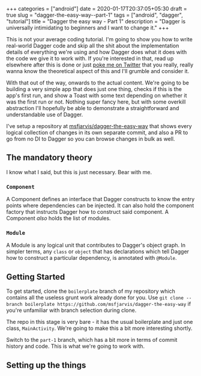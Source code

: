 +++
categories = ["android"]
date = 2020-01-17T20:37:05+05:30
draft = true
slug = "dagger-the-easy-way--part-1"
tags = ["android", "dagger", "tutorial"]
title = "Dagger the easy way - Part 1"
description = "Dagger is universally intimidating to beginners and I want to change it."
+++

This is not your average coding tutorial. I'm going to show you how to write real-world Dagger code and skip all the shit about the implementation details of everything we're using and how Dagger does what it does with the code we give it to work with. If you're interested in that, read up elsewhere after this is done or just [poke me on Twitter](https://twitter.com/MSF_Jarvis) that you really, really wanna know the theoretical aspect of this and I'll grumble and consider it.

With that out of the way, onwards to the actual content. We're going to be building a very simple app that does just one thing, checks if this is the app's first run, and show a Toast with some text depending on whether it was the first run or not. Nothing super fancy here, but with some overkill abstraction I'll hopefully be able to demonstrate a straightforward and understandable use of Dagger.

I've setup a repository at [msfjarvis/dagger-the-easy-way](https://github.com/msfjarvis/dagger-the-easy-way) that shows every logical collection of changes in its own separate commit, and also a PR to go from no DI to Dagger so you can browse changes in bulk as well.

## The mandatory theory

I know what I said, but this is just necessary. Bear with me.

### `Component`

A Component defines an interface that Dagger constructs to know the entry points where dependencies can be injected. It can also hold the component factory that instructs Dagger how to construct said component. A Component *also* holds the list of modules.

### `Module`

A Module is any logical unit that contributes to Dagger's object graph. In simpler terms, any `class` or `object` that has declarations which tell Dagger how to construct a particular dependency, is annotated with `@Module`.

## Getting Started

To get started, clone the `boilerplate` branch of my repository which contains all the useless grunt work already done for you. Use `git clone --branch boilerplate https://github.com/msfjarvis/dagger-the-easy-way` if you're unfamiliar with branch selection during clone.

The repo in this stage is very bare - it has the usual boilerplate and just one class, `MainActivity`. We're going to make this a bit more interesting shortly.

Switch to the `part-1` branch, which has a bit more in terms of commit history and code. This is what we're going to work with.

## Setting up the things

